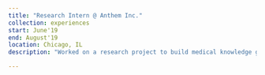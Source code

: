```yaml
---
title: "Research Intern @ Anthem Inc."
collection: experiences
start: June'19
end: August'19
location: Chicago, IL
description: "Worked on a research project to build medical knowledge graph from pubmed publication dataset."

---
```

